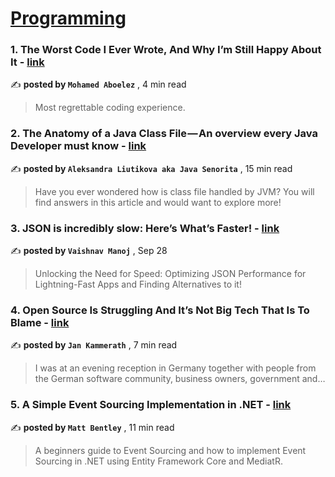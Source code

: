 
<h1><a href=https://medium.com/tag/programming/recommended target="_blank" rel="noopener noreferrer">Programming</a></h1>
<h3>1. The Worst Code I Ever Wrote, And Why I’m Still Happy About It - <a href=https://medium.com/@mohaboelez/the-worst-code-i-ever-wrote-and-why-im-still-happy-about-it-419e766486c5?source=tag_recommended_feed---------0-84----------programming----------facddb77_a91d_40d0_9e74_92dfeb3c7710------- target="_blank" rel="noopener noreferrer">link</a></h3>

✍️ **posted by `Mohamed Aboelez`** <date> , 4 min read</date>

<blockquote>Most regrettable coding experience.</blockquote>

<h3>2. The Anatomy of a Java Class File — An overview every Java Developer must know - <a href=https://medium.com/gitconnected/the-anatomy-of-a-java-class-file-an-overview-every-java-developer-must-know-54c2e1d338b6?source=tag_recommended_feed---------1-107----------programming----------facddb77_a91d_40d0_9e74_92dfeb3c7710------- target="_blank" rel="noopener noreferrer">link</a></h3>

✍️ **posted by `Aleksandra Liutikova aka Java Senorita`** <date> , 15 min read</date>

<blockquote>Have you ever wondered how is class file handled by JVM? You will find answers in this article and would want to explore more!</blockquote>

<h3>3. JSON is incredibly slow: Here’s What’s Faster! - <a href=https://medium.com/data-science-community-srm/json-is-incredibly-slow-heres-what-s-faster-ca35d5aaf9e8?source=tag_recommended_feed---------2-85----------programming----------facddb77_a91d_40d0_9e74_92dfeb3c7710------- target="_blank" rel="noopener noreferrer">link</a></h3>

✍️ **posted by `Vaishnav Manoj`** <date> , Sep 28</date>

<blockquote>Unlocking the Need for Speed: Optimizing JSON Performance for Lightning-Fast Apps and Finding Alternatives to it!</blockquote>

<h3>4. Open Source Is Struggling And It’s Not Big Tech That Is To Blame - <a href=https://medium.com/@jankammerath/open-source-is-struggling-and-its-not-big-tech-that-is-to-blame-cfba964219f8?source=tag_recommended_feed---------3-84----------programming----------facddb77_a91d_40d0_9e74_92dfeb3c7710------- target="_blank" rel="noopener noreferrer">link</a></h3>

✍️ **posted by `Jan Kammerath`** <date> , 7 min read</date>

<blockquote>I was at an evening reception in Germany together with people from the German software community, business owners, government and…</blockquote>

<h3>5. A Simple Event Sourcing Implementation in .NET - <a href=https://medium.com/gitconnected/a-simple-event-sourcing-implementation-in-net-b53c40401ecb?source=tag_recommended_feed---------4-107----------programming----------facddb77_a91d_40d0_9e74_92dfeb3c7710------- target="_blank" rel="noopener noreferrer">link</a></h3>

✍️ **posted by `Matt Bentley`** <date> , 11 min read</date>

<blockquote>A beginners guide to Event Sourcing and how to implement Event Sourcing in .NET using Entity Framework Core and MediatR.</blockquote>

